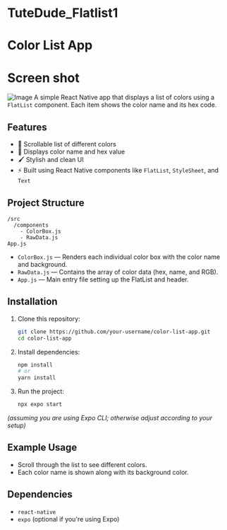 # TuteDude_Flatlist1

# Color List App
# Screen shot 
![Image](https://github.com/user-attachments/assets/6e2849ce-4187-47e6-9893-669a5e901b62)
A simple React Native app that displays a list of colors using a `FlatList` component. Each item shows the color name and its hex code.

## Features

- 📜 Scrollable list of different colors
- 🎨 Displays color name and hex value
- 🖌️ Stylish and clean UI
- ⚡ Built using React Native components like `FlatList`, `StyleSheet`, and `Text`

## Project Structure

```
/src
  /components
    - ColorBox.js
    - RawData.js
App.js
```

- `ColorBox.js` — Renders each individual color box with the color name and background.
- `RawData.js` — Contains the array of color data (hex, name, and RGB).
- `App.js` — Main entry file setting up the FlatList and header.

## Installation

1. Clone this repository:
   ```bash
   git clone https://github.com/your-username/color-list-app.git
   cd color-list-app
   ```

2. Install dependencies:
   ```bash
   npm install
   # or
   yarn install
   ```

3. Run the project:
   ```bash
   npx expo start
   ```

*(assuming you are using Expo CLI; otherwise adjust according to your setup)*

## Example Usage

- Scroll through the list to see different colors.
- Each color name is shown along with its background color.

## Dependencies

- `react-native`
- `expo` (optional if you're using Expo)

